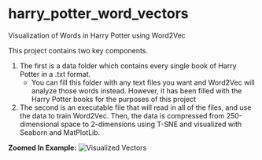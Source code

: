 # harry_potter_word_vectors
Visualization of Words in Harry Potter using Word2Vec

This project contains two key components. 

1. The first is a data folder which contains every single book of Harry Potter in a .txt format.
    * You can fill this folder with any text files you want and Word2Vec will analyze those words instead. However, it has been filled with the Harry Potter books for the purposes of this project
2. The second is an executable file that will read in all of the files, and use the data to train Word2Vec. Then, the data is compressed from 250-dimensional space to 2-dimensions using T-SNE and visualized with Seaborn and MatPlotLib.

**Zoomed In Example:**
![Visualized Vectors](https://github.com/gkeglevich/harry_potter_word_vectors/blob/master/Screenshots/Figure%201.png "Example")
